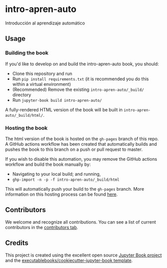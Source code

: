 # intro-apren-auto

Introducción al aprendizaje automático

## Usage

### Building the book

If you'd like to develop on and build the intro-apren-auto book, you should:

- Clone this repository and run
- Run `pip install requirements.txt` (it is recommended you do this within a virtual environment)
- (Recommended) Remove the existing `intro-apren-auto/_build/` directory
- Run `jupyter-book build intro-apren-auto/`

A fully-rendered HTML version of the book will be built in `intro-apren-auto/_build/html/`.

### Hosting the book

The html version of the book is hosted on the `gh-pages` branch of this repo. A GitHub actions workflow has been created that automatically builds and pushes the book to this branch on a push or pull request to master.

If you wish to disable this automation, you may remove the GitHub actions workflow and build the book manually by:

- Navigating to your local build; and running,
- `ghp-import -n -p -f intro-apren-auto/_build/html`

This will automatically push your build to the `gh-pages` branch. More information on this hosting process can be found [here](https://jupyterbook.org/publish/gh-pages.html#manually-host-your-book-with-github-pages).

## Contributors

We welcome and recognize all contributions. You can see a list of current contributors in the [contributors tab](https://github.com/juanhuguetgarcia/intro_apren_auto/graphs/contributors).

## Credits

This project is created using the excellent open source [Jupyter Book project](https://jupyterbook.org/) and the [executablebooks/cookiecutter-jupyter-book template](https://github.com/executablebooks/cookiecutter-jupyter-book).
